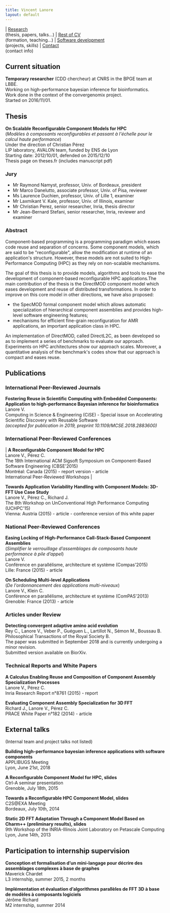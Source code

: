 ```yaml
---
title: Vincent Lanore
layout: default
---
```


| [Research](index.html)<br/>(thesis, papers, talks...) | [Rest of CV](cv.html)<br/>(formation, teaching...) | [Software development](soft.html)<br/>(projects, skills) | [Contact](contact.html)<br/>(contact info)


## Current situation

**Temporary researcher** (CDD chercheur) at CNRS in the BPGE team at LBBE.<br/>
Working on high-performance bayesian inference for bioinformatics.<br/>
Work done in the context of the convergenomix project.<br/>
Started on 2016/11/01.

## Thesis

**On Scalable Reconfigurable Component Models for HPC**<br/>
(*Modèles à composants reconfigurables et passant à l'échelle pour le calcul haute performance*)<br/>
Under the direction of Christian Pérez<br/>
LIP laboratory, AVALON team, funded by ENS de Lyon<br/>
Starting date: 2012/10/01, defended on 2015/12/10<br/>
Thesis page on theses.fr (includes manuscript pdf)

### Jury
* Mr Raymond Namyst, professor, Univ. of Bordeaux, president
* Mr Marco Danelutto, associate professor, Univ. of Pisa, reviewer
* Ms Laurence Duchien, professor, Univ. of Lille 1, examiner
* Mr Laxmikant V. Kale, professor, Univ. of Illinois, examiner
* Mr Christian Perez, senior researcher, Inria, thesis director
* Mr Jean-Bernard Stefani, senior researcher, Inria, reviewer and examiner

### Abstract
Component-based programming is a programming paradigm which eases code reuse and separation of concerns. Some component models, which are said to be "reconfigurable", allow the modification at runtime of an application's structure. However, these models are not suited to High-Performance Computing (HPC) as they rely on non-scalable mechanisms.

The goal of this thesis is to provide models, algorithms and tools to ease the development of component-based reconfigurable HPC applications.The main contribution of the thesis is the DirectMOD component model which eases development and reuse of distributed transformations. In order to improve on this core model in other directions, we have also proposed:
* the SpecMOD formal component model which allows automatic specialization of hierarchical component assemblies and provides high-level software engineering features;
* mechanisms for efficient fine-grain reconfiguration for AMR applications, an important application class in HPC.

An implementation of DirectMOD, called DirectL2C, as been developed so as to implement a series of benchmarks to evaluate our approach. Experiments on HPC architectures show our approach scales. Moreover, a quantitative analysis of the benchmark's codes show that our approach is compact and eases reuse. 

## Publications

### International Peer-Reviewed Journals

**Fostering Reuse in Scientific Computing with Embedded Components: Application to high-performance Bayesian inference for bioinformatics**<br/>
Lanore V.<br/>
Computing in Science & Engineering (CiSE)  - Special issue on Accelerating Scientific Discovery with Reusable Software<br/>
*(accepted for publication in 2019, preprint 10.1109/MCSE.2018.2883600)*


### International Peer-Reviewed Conferences

| **A Reconfigurable Component Model for HPC**<br/>Lanore V., Pérez C.<br/>The 18th International ACM Sigsoft Symposium on Component-Based Software Engineering (CBSE'2015)<br/>Montréal: Canada (2015) - report version - article <br/>International Peer-Reviewed Workshops |

**Towards Application Variability Handling with Component Models: 3D-FFT Use Case Study**<br/>
Lanore V., Pérez C., Richard J.<br/>
The 8th Workshop on UnConventional High Performance Computing (UCHPC'15)<br/>
Vienna: Austria (2015) - article - conference version of this white paper

### National Peer-Reviewed Conferences

**Easing Locking of High-Performance Call-Stack-Based Component Assemblies**<br/>
(*Simplifier le verrouillage d’assemblages de composants haute performance à pile d’appel*)<br/>
Lanore V.<br/>
Conférence en parallélisme, architecture et système (Compas'2015) <br/>
Lille: France (2015) - article

**On Scheduling Multi-level Applications**<br/>
(*De l'ordonnancement des applications multi-niveaux*)<br/>
Lanore V., Klein C.<br/>
Conférence en parallélisme, architecture et système (ComPAS'2013) <br/>
Grenoble: France (2013) - article

### Articles under Review

**Detecting convergent adaptive amino acid evolution**<br/>
Rey C., Lanore V., Veber P., Guéguen L., Lartillot N., Sémon M., Boussau B.<br/>
Philosophical Transactions of the Royal Society B.<br/>
The paper was submitted in September 2018 and is currently undergoing a minor revision.<br/>
Submitted version available on BiorXiv.


### Technical Reports and White Papers

**A Calculus Enabling Reuse and Composition of Component Assembly Specialization Processes**<br/>
Lanore V., Pérez C.<br/>
Inria Research Report n°8761 (2015) - report

**Evaluating Component Assembly Specialization for 3D FFT**<br/>
Richard J., Lanore V., Pérez C.<br/>
PRACE White Paper n°182 (2014) - article

## External talks

(Internal team and project talks not listed)

**Building high-performance bayesian inference applications with software components**<br/>
APPLIBUGS Meeting<br/>
Lyon, June 21st, 2018

**A Reconfigurable Component Model for HPC, slides**<br/>
Ctrl-A seminar presentation<br/>
Grenoble, July 18th, 2015

**Towards a Reconfigurable HPC Component Model, slides**<br/>
C2S@EXA Meeting<br/>
Bordeaux, July 10th, 2014

**Static 2D FFT Adaptation Through a Component Model Based on Charm++ (preliminary results), slides**<br/>
9th Workshop of the INRIA-Illinois Joint Laboratory on Petascale Computing<br/>
Lyon, June 14th, 2013


## Participation to internship supervision

**Conception et formalisation d’un mini-langage pour décrire des assemblages complexes à base de graphes**<br/>
Maverick Chardet<br/>
L3 internship, summer 2015, 2 months

**Implémentation et évaluation d’algorithmes parallèles de FFT 3D à base de modèles à composants logiciels**<br/>
Jérôme Richard<br/>
M2 internship, summer 2014 
